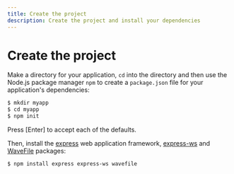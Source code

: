 ```yaml
---
title: Create the project
description: Create the project and install your dependencies
---
```


# Create the project

Make a directory for your application, `cd` into the directory and then use the Node.js package manager `npm` to create a `package.json` file for your application's dependencies:

```sh
$ mkdir myapp
$ cd myapp
$ npm init
```

Press [Enter] to accept each of the defaults.

Then, install the [express](https://expressjs.com) web application framework, [express-ws](https://www.npmjs.com/package/express-ws) and [WaveFile](https://www.npmjs.com/package/wavefile) packages:

```sh
$ npm install express express-ws wavefile
```
